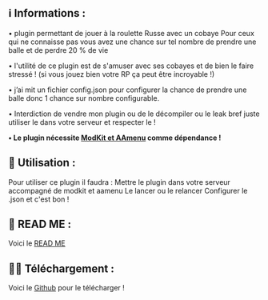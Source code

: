 ## :information_source: Informations  :

• plugin permettant de jouer à la roulette Russe avec un cobaye
Pour ceux qui ne connaisse pas vous avez une chance sur tel nombre de prendre une balle et de perdre 20 % de vie

• l'utilité de ce plugin est de s'amuser avec ses cobayes et de bien le faire stressé ! (si vous jouez bien votre RP ça peut être incroyable !)

• j’ai mit un fichier config.json pour configurer la chance de prendre une balle donc 1 chance sur nombre configurable.

•  Interdiction de vendre mon plugin ou de le décompiler ou le leak bref juste utiliser le dans votre serveur et respecter le !
 
**• Le plugin nécessite [ModKit et AAmenu](https://github.com/Aarnow/NovaLife_ModKit-Releases/releases/tag/v2.1.0)  comme dépendance !**

## :hammer: Utilisation :
Pour utiliser ce plugin il faudra :
Mettre le plugin dans votre serveur accompagné de modkit et aamenu
Le lancer ou le relancer
Configurer le .json et c'est bon !

## :ledger: READ ME :
Voici le [READ ME](https://github.com/victorr2603/VICrevive/tree/main)

## :low_battery::battery: Téléchargement :
Voici le [Github](https://github.com/victorr2603/VICrevive/releases/tag/Plugins) pour le télécharger !

